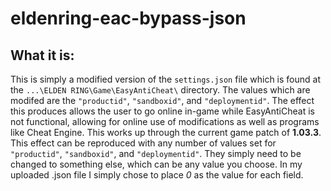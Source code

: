 # eldenring-eac-bypass-json
## What it is:
This is simply a modified version of the `settings.json` file which is found at the `...\ELDEN RING\Game\EasyAntiCheat\` directory. The values which are modifed are the `"productid"`, `"sandboxid"`, and `"deploymentid"`. The effect this produces allows the user to go online in-game while EasyAntiCheat is not functional, allowing for online use of modifications as well as programs like Cheat Engine. This works up through the current game patch of **1.03.3**.
This effect can be reproduced with any number of values set for `"productid"`, `"sandboxid"`, and `"deploymentid"`. They simply need to be changed to something else, which can be any value you choose. In my uploaded .json file I simply chose to place *0* as the value for each field.
